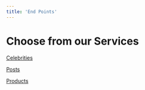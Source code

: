 ```yaml
---
title: 'End Points'
---
```


# Choose from our Services

[Celebrities](/endpoints/celebrities)
  
[Posts](/endpoints/posts)
  
[Products](/endpoints/products)